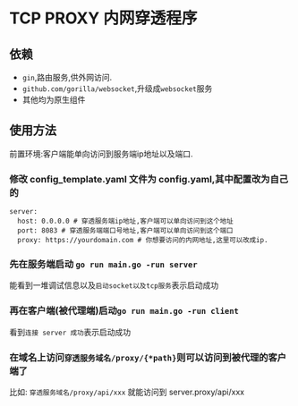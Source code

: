 # TCP PROXY 内网穿透程序
## 依赖
- `gin`,路由服务,供外网访问.
- `github.com/gorilla/websocket`,升级成`websocket`服务
- 其他均为原生组件
## 使用方法
前置环境:客户端能单向访问到服务端ip地址以及端口.
### 修改 config_template.yaml 文件为 config.yaml,其中配置改为自己的
```
server:
  host: 0.0.0.0 # 穿透服务端ip地址,客户端可以单向访问到这个地址
  port: 8083 # 穿透服务端端口号地址,客户端可以单向访问到这个端口
  proxy: https://yourdomain.com # 你想要访问的内网地址,这里可以改成ip.
```
### 先在服务端启动 `go run main.go -run server`
能看到一堆调试信息以及`启动socket以及tcp服务`表示启动成功

### 再在客户端(被代理端)启动`go run main.go -run client`
看到`连接 server 成功`表示启动成功

### 在域名上访问`穿透服务域名/proxy/{*path}`则可以访问到被代理的客户端了
比如: `穿透服务域名/proxy/api/xxx` 就能访问到 server.proxy/api/xxx